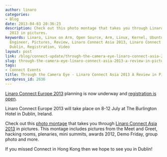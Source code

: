 ```yaml
---
author: linaro
categories:
- Blog
date: 2013-04-03 20:36:23
description: Check out this photo montage that takes you through Linaro Connect Asia
  2013 in pictures.
keywords: Linaro, Linux on Arm, Open Source, Arm, Linux, Kernel, Ubuntu, Android,
  Engineer, Pictures, Review, Linaro Connect Asia 2013, Linaro Connect Europe 2013,
  Dublin, Registration, Video
layout: post
link: /blog/connect-update/through-the-camera-eye-linaro-connect-asia-2013-a-review-in-pictures/
slug: through-the-camera-eye-linaro-connect-asia-2013-a-review-in-pictures
tags:
- Connect Events
title: Through the Camera Eye - Linaro Connect Asia 2013 A Review in Pictures
wordpress_id: 2636
---
```


[Linaro Connect Europe 2013](https://connect.linaro.org) planning is now underway and [registration is open](/blog/registration-for-linaro-connect-europe-2013-in-dublin-ireland-now-open/).

Linaro Connect Europe 2013 will take place on 8-12 July at The Burlington Hotel in Dublin, Ireland.



Check out this [photo montage](http://youtu.be/mNZWOFNrT2Q) that takes you through [Linaro Connect Asia 2013](https://wiki-archive.linaro.org/Events/LCA13/) in pictures. This montage includes pictures from the Meet and Greet, hacking rooms, plenaries, mini summits, awards 2012, Demo Friday, group photo and more.

If you missed Connect in Hong Kong then we hope to see you in Dublin!
